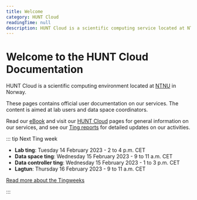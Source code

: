 ```yaml
---
title: Welcome
category: HUNT Cloud
readingTime: null
description: HUNT Cloud is a scientific computing service located at NTNU in Norway. These pages contains official user documentation on our cloud services. Their content is aimed at lab users.
---
```


# Welcome to the HUNT Cloud Documentation

HUNT Cloud is a scientific computing environment located at [NTNU](https://www.ntnu.edu/) in Norway.

These pages contains official user documentation on our services. The content is aimed at lab users and data space coordinators.

Read our [eBook](https://assets.hdc.ntnu.no/assets/ebook-hunt-cloud-services.pdf) and visit our [HUNT Cloud](https://www.ntnu.edu/mh/huntcloud) pages for general information on our services, and see our [Ting reports](/tingweek/#reports) for detailed updates on our activities.

::: tip Next Ting week

- **Lab ting**: Tuesday 14 February 2023 - 2 to 4 p.m. CET
- **Data space ting**: Wednesday 15 February 2023 - 9 to 11 a.m. CET
- **Data controller ting**: Wednesday 15 February 2023 - 1 to 3 p.m. CET
- **Lagtun**: Thursday 16 February 2023 - 9 to 11 a.m. CET

[Read more about the Tingweeks](tingweek/)

:::

